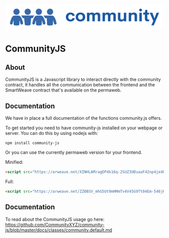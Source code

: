 ![Community](https://raw.githubusercontent.com/CommunityXYZ/website/master/src/assets/images/logo.svg)
# CommunityJS

## About
CommunityJS is a Javascript library to interact directly with the community contract, it handles all the communication between the frontend and the SmartWeave contract that's available on the permaweb.

## Documentation
We have in place a full documentation of the functions community.js offers.

To get started you need to have community-js installed on your webpage or server. You can do this by using nodejs with:
```
npm install community-js
```

Or you can use the currently permaweb version for your frontend.

Minified:
```html
<script src="https://arweave.net/XINHLAMragDP4k16q-2SUZ3UDuaaF42np4je4bLuhak"></script>
```
Full:
```html
<script src="https://arweave.net/ZZ0BSV_mhG5Ut9mHMmTv4V45G9Tt04Em-546jHFkkEs"></script>
```

## Documentation
To read about the CommunityJS usage go here: https://github.com/CommunityXYZ/community-js/blob/master/docs/classes/community.default.md
